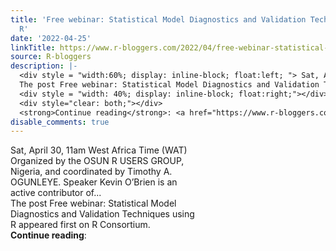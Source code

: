 ```yaml
---
title: 'Free webinar: Statistical Model Diagnostics and Validation Techniques using
  R'
date: '2022-04-25'
linkTitle: https://www.r-bloggers.com/2022/04/free-webinar-statistical-model-diagnostics-and-validation-techniques-using-r/
source: R-bloggers
description: |-
  <div style = "width:60%; display: inline-block; float:left; "> Sat, April 30, 11am West Africa Time (WAT) Organized by the OSUN R USERS GROUP, Nigeria, and coordinated by Timothy A. OGUNLEYE. Speaker Kevin O’Brien is an active contributor of...<br />
  The post Free webinar: Statistical Model Diagnostics and Validation Techniques using R appeared first on R Consortium.</div>
  <div style = "width: 40%; display: inline-block; float:right;"></div>
  <div style="clear: both;"></div>
  <strong>Continue reading</strong>: <a href="https://www.r-bloggers.com/2022/04/free-webinar-statistical-model-diagnostics-an ...
disable_comments: true
---
```

<div style = "width:60%; display: inline-block; float:left; "> Sat, April 30, 11am West Africa Time (WAT) Organized by the OSUN R USERS GROUP, Nigeria, and coordinated by Timothy A. OGUNLEYE. Speaker Kevin O’Brien is an active contributor of...<br />
The post Free webinar: Statistical Model Diagnostics and Validation Techniques using R appeared first on R Consortium.</div>
<div style = "width: 40%; display: inline-block; float:right;"></div>
<div style="clear: both;"></div>
<strong>Continue reading</strong>: <a href="https://www.r-bloggers.com/2022/04/free-webinar-statistical-model-diagnostics-an ...